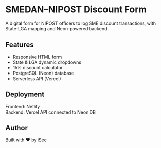 # SMEDAN–NIPOST Discount Form

A digital form for NIPOST officers to log SME discount transactions, with State–LGA mapping and Neon-powered backend.

## Features
- Responsive HTML form
- State & LGA dynamic dropdowns
- 15% discount calculator
- PostgreSQL (Neon) database
- Serverless API (Vercel)

## Deployment
Frontend: Netlify  
Backend: Vercel API connected to Neon DB

## Author
Built with ❤️ by iSec
